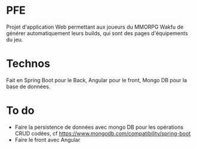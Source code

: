 # PFE 
Projet d'application Web permettant aux joueurs du MMORPG Wakfu de générer automatiquement leurs builds, qui sont des pages d'équipements du jeu.

# Technos
Fait en Spring Boot pour le Back, Angular pour le front, Mongo DB pour la base de données.

# To do
- Faire la persistence de données avec mongo DB pour les opérations CRUD codées, cf https://www.mongodb.com/compatibility/spring-boot
- Faire le front avec Angular